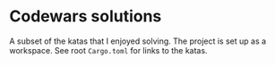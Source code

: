 Codewars solutions
====

A subset of the katas that I enjoyed solving.
The project is set up as a workspace.
See root `Cargo.toml` for links to the katas.
